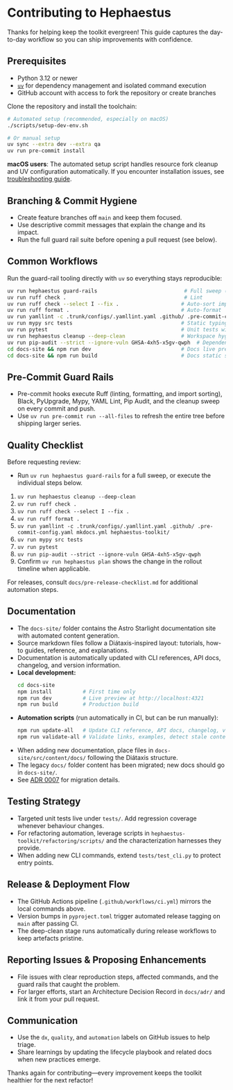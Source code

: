 # Contributing to Hephaestus

Thanks for helping keep the toolkit evergreen! This guide captures the day-to-day workflow so you can
ship improvements with confidence.

## Prerequisites

- Python 3.12 or newer
- [`uv`](https://github.com/astral-sh/uv) for dependency management and isolated command execution
- GitHub account with access to fork the repository or create branches

Clone the repository and install the toolchain:

```bash
# Automated setup (recommended, especially on macOS)
./scripts/setup-dev-env.sh

# Or manual setup
uv sync --extra dev --extra qa
uv run pre-commit install
```

**macOS users**: The automated setup script handles resource fork cleanup and UV configuration automatically. If you encounter installation issues, see [troubleshooting guide](docs/how-to/troubleshooting.md#macos-appledoubleresource-fork-installation-errors).

## Branching & Commit Hygiene

- Create feature branches off `main` and keep them focused.
- Use descriptive commit messages that explain the change and its impact.
- Run the full guard rail suite before opening a pull request (see below).

## Common Workflows

Run the guard-rail tooling directly with `uv` so everything stays reproducible:

```bash
uv run hephaestus guard-rails                            # Full sweep (cleanup, lint, typecheck, tests, audit)
uv run ruff check .                                      # Lint
uv run ruff check --select I --fix .                    # Auto-sort imports (ruff isort)
uv run ruff format .                                    # Auto-format
uv run yamllint -c .trunk/configs/.yamllint.yaml .github/ .pre-commit-config.yaml hephaestus-toolkit/  # YAML lint
uv run mypy src tests                                   # Static typing
uv run pytest                                           # Unit tests with coverage
uv run hephaestus cleanup --deep-clean                  # Workspace hygiene
uv run pip-audit --strict --ignore-vuln GHSA-4xh5-x5gv-qwph  # Dependency audit
cd docs-site && npm run dev                             # Docs live preview (Astro Starlight)
cd docs-site && npm run build                           # Docs static site build
```

## Pre-Commit Guard Rails

- Pre-commit hooks execute Ruff (linting, formatting, and import sorting), Black, PyUpgrade, Mypy, YAML Lint, Pip Audit, and the cleanup sweep on every
  commit and push.
- Use `uv run pre-commit run --all-files` to refresh the entire tree before shipping larger series.

## Quality Checklist

Before requesting review:

- Run `uv run hephaestus guard-rails` for a full sweep, or execute the individual steps below.

1. `uv run hephaestus cleanup --deep-clean`
2. `uv run ruff check .`
3. `uv run ruff check --select I --fix .`
4. `uv run ruff format .`
5. `uv run yamllint -c .trunk/configs/.yamllint.yaml .github/ .pre-commit-config.yaml mkdocs.yml hephaestus-toolkit/`
6. `uv run mypy src tests`
7. `uv run pytest`
8. `uv run pip-audit --strict --ignore-vuln GHSA-4xh5-x5gv-qwph`
9. Confirm `uv run hephaestus plan` shows the change in the rollout timeline when applicable.

For releases, consult `docs/pre-release-checklist.md` for additional automation steps.

## Documentation

- The `docs-site/` folder contains the Astro Starlight documentation site with automated content generation.
- Source markdown files follow a Diátaxis-inspired layout: tutorials, how-to guides, reference, and explanations.
- Documentation is automatically updated with CLI references, API docs, changelog, and version information.
- **Local development:**
  ```bash
  cd docs-site
  npm install          # First time only
  npm run dev          # Live preview at http://localhost:4321
  npm run build        # Production build
  ```
- **Automation scripts** (run automatically in CI, but can be run manually):
  ```bash
  npm run update-all   # Update CLI reference, API docs, changelog, versions
  npm run validate-all # Validate links, examples, detect stale content
  ```
- When adding new documentation, place files in `docs-site/src/content/docs/` following the Diátaxis structure.
- The legacy `docs/` folder content has been migrated; new docs should go in `docs-site/`.
- See [ADR 0007](docs-site/src/content/docs/adr/0007-astro-starlight-migration.md) for migration details.

## Testing Strategy

- Targeted unit tests live under `tests/`. Add regression coverage whenever behaviour changes.
- For refactoring automation, leverage scripts in `hephaestus-toolkit/refactoring/scripts/` and the
  characterization harnesses they provide.
- When adding new CLI commands, extend `tests/test_cli.py` to protect entry points.

## Release & Deployment Flow

- The GitHub Actions pipeline (`.github/workflows/ci.yml`) mirrors the local commands above.
- Version bumps in `pyproject.toml` trigger automated release tagging on `main` after passing CI.
- The deep-clean stage runs automatically during release workflows to keep artefacts pristine.

## Reporting Issues & Proposing Enhancements

- File issues with clear reproduction steps, affected commands, and the guard rails that caught the
  problem.
- For larger efforts, start an Architecture Decision Record in `docs/adr/` and link it from your
  pull request.

## Communication

- Use the `dx`, `quality`, and `automation` labels on GitHub issues to help triage.
- Share learnings by updating the lifecycle playbook and related docs when new practices emerge.

Thanks again for contributing—every improvement keeps the toolkit healthier for the next refactor!
